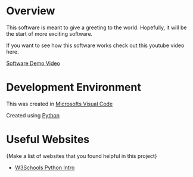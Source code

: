 # Overview

This software is meant to give a greeting to the world.
Hopefully, it will be the start of more exciting software.

If you want to see how this software works check out this youtube video here.

[Software Demo Video](http://youtube.link.goes.here)

# Development Environment

This was created in [Microsofts Visual Code](https://code.visualstudio.com/)

Created using  [Python](https://www.python.org/)

# Useful Websites

{Make a list of websites that you found helpful in this project}
* [W3Schools Python Intro](https://www.w3schools.com/python)